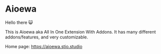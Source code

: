 # Aioewa
Hello there 😺

This is Aioewa aka All In One Extension With Addons. It has many different addons/features, and very customizable. 

Home page: https://aioewa.stio.studio
